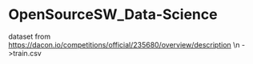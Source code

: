 # OpenSourceSW_Data-Science

dataset from https://dacon.io/competitions/official/235680/overview/description \n
->train.csv 
